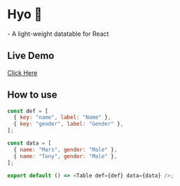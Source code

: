 # Hyo :mount_fuji:
\- A light-weight datatable for React
## Live Demo
[Click Here](https://hyo-mars.herokuapp.com/)
## How to use
```javascript
const def = [
  { key: "name", label: "Name" },
  { key: "gender", label: "Gender" },
];

const data = [
  { name: "Mars", gender: "Male" },
  { name: "Tony", gender: "Male" },
];

export default () => <Table def={def} data={data} />;

```
